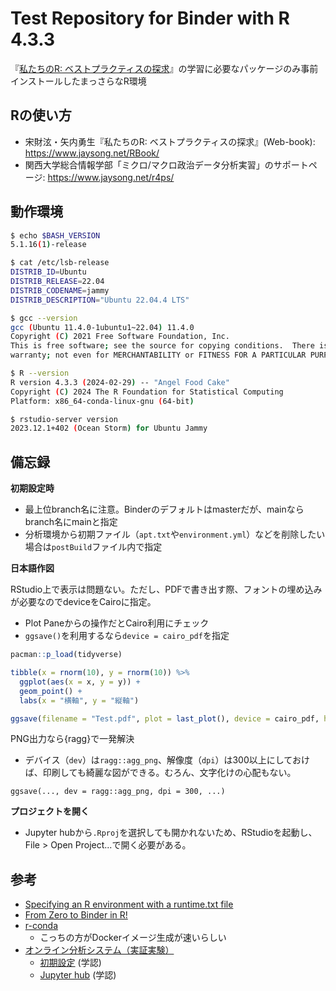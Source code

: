 # Test Repository for Binder with R 4.3.3

『[私たちのR: ベストプラクティスの探求](https://www.jaysong.net/RBook/)』の学習に必要なパッケージのみ事前インストールしたまっさらなR環境


## Rの使い方

* 宋財泫・矢内勇生『私たちのR: ベストプラクティスの探求』(Web-book): <https://www.jaysong.net/RBook/>
* 関西大学総合情報学部「ミクロ/マクロ政治データ分析実習」のサポートページ: <https://www.jaysong.net/r4ps/>

## 動作環境

```bash
$ echo $BASH_VERSION
5.1.16(1)-release

$ cat /etc/lsb-release
DISTRIB_ID=Ubuntu
DISTRIB_RELEASE=22.04
DISTRIB_CODENAME=jammy
DISTRIB_DESCRIPTION="Ubuntu 22.04.4 LTS"

$ gcc --version
gcc (Ubuntu 11.4.0-1ubuntu1~22.04) 11.4.0
Copyright (C) 2021 Free Software Foundation, Inc.
This is free software; see the source for copying conditions.  There is NO
warranty; not even for MERCHANTABILITY or FITNESS FOR A PARTICULAR PURPOSE.

$ R --version
R version 4.3.3 (2024-02-29) -- "Angel Food Cake"
Copyright (C) 2024 The R Foundation for Statistical Computing
Platform: x86_64-conda-linux-gnu (64-bit)

$ rstudio-server version
2023.12.1+402 (Ocean Storm) for Ubuntu Jammy
```


## 備忘録

**初期設定時**

* 最上位branch名に注意。Binderのデフォルトはmasterだが、mainならbranch名にmainと指定
* 分析環境から初期ファイル（`apt.txt`や`environment.yml`）などを削除したい場合は`postBuild`ファイル内で指定

**日本語作図**

RStudio上で表示は問題ない。ただし、PDFで書き出す際、フォントの埋め込みが必要なのでdeviceをCairoに指定。

* Plot Paneからの操作だとCairo利用にチェック
* `ggsave()`を利用するなら`device = cairo_pdf`を指定

```r
pacman::p_load(tidyverse)

tibble(x = rnorm(10), y = rnorm(10)) %>%
  ggplot(aes(x = x, y = y)) +
  geom_point() +
  labs(x = "横軸", y = "縦軸")

ggsave(filename = "Test.pdf", plot = last_plot(), device = cairo_pdf, height = 5, width = 5)
```

PNG出力なら{ragg}で一発解決

* デバイス（`dev`）は`ragg::agg_png`、解像度（`dpi`）は300以上にしておけば、印刷しても綺麗な図ができる。むろん、文字化けの心配もない。

```{r}
ggsave(..., dev = ragg::agg_png, dpi = 300, ...)
```

**プロジェクトを開く**

* Jupyter hubから`.Rproj`を選択しても開かれないため、RStudioを起動し、File > Open Project...で開く必要がある。


## 参考

* [Specifying an R environment with a runtime.txt file](https://github.com/binder-examples/r)
* [From Zero to Binder in R!](https://github.com/alan-turing-institute/the-turing-way/blob/master/workshops/boost-research-reproducibility-binder/workshop-presentations/zero-to-binder-r.md)
* [r-conda](https://github.com/binder-examples/r-conda)
  * こっちの方がDockerイメージ生成が速いらしい
* [オンライン分析システム（実証実験）](https://meatwiki.nii.ac.jp/confluence/display/niircosap)
  * [初期設定](https://binder.cs.rcos.nii.ac.jp/) (学認)
  * [Jupyter hub](https://jupyter.cs.rcos.nii.ac.jp/) (学認)

